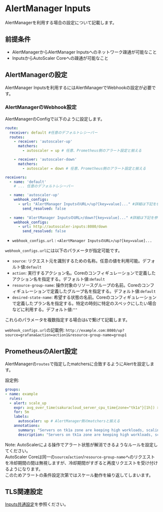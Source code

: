 # AlertManager Inputs

AlertManagerを利用する場合の設定について記載します。  

## 前提条件

- AlertManagerからAlertManager Inputsへのネットワーク疎通が可能なこと
- InputsからAutoScaler Coreへの疎通が可能なこと

## AlertManagerの設定

AlertManager Inputsを利用するにはAlertManagerでWebhookの設定が必要です。  

### AlertManagerのWebhook設定

AlertManagerのConfigで以下のように設定します。

```yaml
route:
  receiver: default #任意のデフォルトレシーバー
  routes:
    - receiver: 'autoscaler-up'
      matchers:
        - autoscaler = up # 任意、Prometheus側のアラート設定と揃える

    - receiver: 'autoscaler-down'
      matchers:
        - autoscaler = down # 任意、Prometheus側のアラート設定と揃える

receivers:
  - name: 'default'
    # ... 任意のデフォルトレシーバー

  - name: 'autoscaler-up'
    webhook_configs:
      - url: "AlertManager InputsのURL>/up?[key=value]..." #詳細は下記を参照
        send_resolved: false
        
  - name: "AlertManager InputsのURL>/down?[key=value]..." #詳細は下記を参照
    webhook_configs:
      - url: http://autoscaler-inputs:8080/down
        send_resolved: false

```

- `webhook_configs.url` : `<AlertManager InputsのURL>/up?[key=value]...`

`webhook_configs.url`には以下のパラメータが指定可能です。

- `source`: リクエスト元を識別するための名称。任意の値を利用可能。デフォルト値:`default`
- `action`: 実行するアクション名。Coreのコンフィギュレーションで定義したアクション名を指定する。デフォルト値:`default`
- `resource-group-name`: 操作対象のリソースグループの名前。Coreのコンフィギュレーションで定義したグループ名を指定する。デフォルト値:`default`
- `desired-state-name`: 希望する状態の名前。Coreのコンフィギュレーションで定義したプラン名を指定する。特定の時刻に特定のスペックにしたい場合などに利用する。デフォルト値:`""`  

これらのパラメータを複数指定する場合は`&`で繋げて記載します。  

`webhook_configs.url`の記載例: `http://example.com:8080/up?source=grafana&action=action1&resource-group-name=group1`


## PrometheusのAlert設定

AlertManagerの`routes`で指定したmatchersに合致するようにAlertを設定します。

設定例:

```yaml
groups:
- name: example
  rules:
  - alert: scale_up
    expr: avg_over_time(sakuracloud_server_cpu_time{zone="tk1a"}[1h]) > 80 # tk1aゾーンのサーバのCPU-TIMEの直近一時間の平均
    for: 5m
    labels:
      autoscaler: up # AlertManager側のmatchersと揃える
    annotations:
      summary: "Servers on tk1a zone are keeping high workloads, scaling up..."
      description: "Servers on tk1a zone are keeping high workloads, scaling up..."
```

Note: AutoScalerによる操作でアラート状態が解消できるようなルールを設定してください。  
AutoScaler Coreは同一の`source`/`action`/`resource-group-name`へのリクエストを冷却期間の間は無視しますが、冷却期間がすぎると再度リクエストを受け付けるようになります。  
このためアラートの条件設定次第ではスケール動作を繰り返してしまいます。  

## TLS関連設定

[Inputs共通設定](../config.md)を参照ください。  
